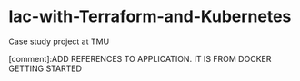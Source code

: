 # Iac-with-Terraform-and-Kubernetes
Case study project at TMU


[comment]:ADD REFERENCES TO APPLICATION. IT IS FROM DOCKER GETTING STARTED 
